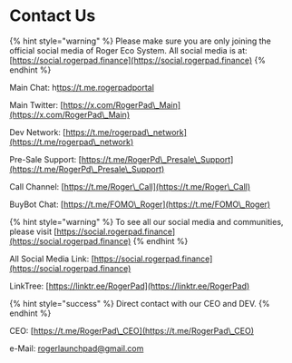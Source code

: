 # Contact Us

{% hint style="warning" %}
Please make sure you are only joining the official social media of Roger Eco System.  All social media is at: [https://social.rogerpad.finance](https://social.rogerpad.finance)
{% endhint %}

Main Chat:                    h[ttps://t.me.rogerpadportal](ttps://t.me.rogerpadportal)

Main Twitter:                [https://x.com/RogerPad\_Main](https://x.com/RogerPad\_Main)

Dev Network:                [https://t.me/rogerpad\_network](https://t.me/rogerpad\_network)

Pre-Sale Support:        [https://t.me/RogerPd\_Presale\_Support](https://t.me/RogerPd\_Presale\_Support)

Call Channel:                [https://t.me/Roger\_Call](https://t.me/Roger\_Call)

BuyBot Chat:                [https://t.me/FOMO\_Roger](https://t.me/FOMO\_Roger)



{% hint style="warning" %}
To see all our social media and communities, please visit [https://social.rogerpad.finance](https://social.rogerpad.finance)
{% endhint %}

All Social Media Link: [https://social.rogerpad.finance](https://social.rogerpad.finance)

LinkTree: [https://linktr.ee/RogerPad](https://linktr.ee/RogerPad)





{% hint style="success" %}
Direct contact with our CEO and DEV.
{% endhint %}

CEO:  [https://t.me/RogerPad\_CEO](https://t.me/RogerPad\_CEO)

e-Mail:  rogerlaunchpad@gmail.com



